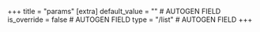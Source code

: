 +++
title = "params"
[extra]
default_value = "" # AUTOGEN FIELD
is_override = false # AUTOGEN FIELD
type = "/list" # AUTOGEN FIELD
+++